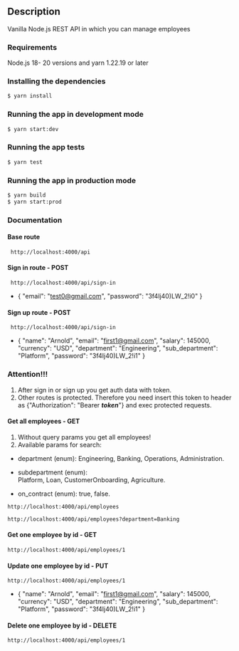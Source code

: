 ## Description

Vanilla Node.js REST API in which you can manage employees

### Requirements

Node.js 18- 20 versions and yarn 1.22.19 or later

### Installing the dependencies

```bash
$ yarn install
```

### Running the app in development mode
```bash
$ yarn start:dev
```

### Running the app tests

```bash
$ yarn test
```

### Running the app in production mode

```bash
$ yarn build
$ yarn start:prod
```

### Documentation

#### Base route

```http request
 http://localhost:4000/api
```

#### Sign in route - POST

```http request
 http://localhost:4000/api/sign-in
```

-   {
    "email": "test0@gmail.com",
    "password": "3f4Ij40)LW_2!i0"
    }

#### Sign up route - POST

```http request
 http://localhost:4000/api/sign-in
```

-   {
    "name": "Arnold",
    "email": "first1@gmail.com",
    "salary": 145000,
    "currency": "USD",
    "department": "Engineering",
    "sub_department": "Platform",
    "password": "3f4Ij40)LW_2!i1"
    }

### Attention!!!

1. After sign in or sign up you get auth data with token.
2. Other routes is protected. Therefore you need insert this token
   to header as {"Authorization": "Bearer **_token_**"} and exec protected requests.

#### Get all employees - GET

1. Without query params you get all employees!
2. Available params for search:

-   department (enum):
    Engineering,
    Banking,
    Operations,
    Administration.

-   subdepartment (enum):  
    Platform,
    Loan,
    CustomerOnboarding,
    Agriculture.

-   on_contract (enum): true, false.

```http request
http://localhost:4000/api/employees
```

```http request
http://localhost:4000/api/employees?department=Banking
```

#### Get one employee by id - GET

```http request
http://localhost:4000/api/employees/1
```

#### Update one employee by id - PUT

```http request
http://localhost:4000/api/employees/1
```

-   {
    "name": "Arnold",
    "email": "first1@gmail.com",
    "salary": 145000,
    "currency": "USD",
    "department": "Engineering",
    "sub_department": "Platform",
    "password": "3f4Ij40)LW_2!i1"
    }

#### Delete one employee by id - DELETE

```http request
http://localhost:4000/api/employees/1
```
